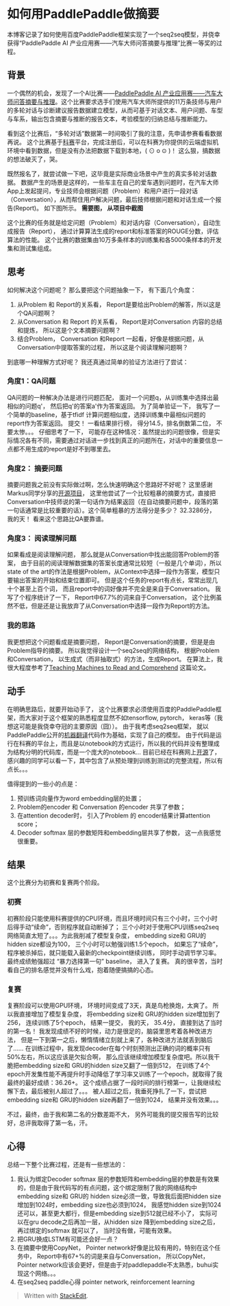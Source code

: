 # 如何用PaddlePaddle做摘要

本博客记录了如何使用百度PaddlePaddle框架实现了一个seq2seq模型，并侥幸获得“PaddlePaddle AI 产业应用赛——汽车大师问答摘要与推理”比赛一等奖的过程。 

## 背景
一个偶然的机会，发现了一个AI比赛——[PaddlePaddle AI 产业应用赛——汽车大师问答摘要与推理](https://www.kesci.com/apps/home/competition/5aec0eb10739c42faa203931)。这个比赛要求选手们使用汽车大师所提供的11万条技师与用户的多轮对话与诊断建议报告数据建立模型，从而可基于对话文本、用户问题、车型与车系，输出包含摘要与推断的报告文本，考验模型的归纳总结与推断能力。

看到这个比赛后，“多轮对话”数据第一时间吸引了我的注意，先申请参赛看看数据再说。 这个比赛基于[科赛](https://www.kesci.com/)平台，完成注册后，可以在科赛为你提供的云端虚拟机环境中看到数据，但是没有办法把数据下载到本地，( ⊙ o ⊙ )！ 这么狠，搞数据的想法破灭了，哭。 

既然报名了，就尝试做一下吧，这毕竟是实际商业场景中产生的真实多轮对话数据。 数据产生的场景是这样的，一些车主在自己的爱车遇到问题时，在汽车大师App上发起提问，专业技师会根据问题（Problem）和用户进行一段对话（Conversation），从而帮住用户解决问题，最后技师根据问题和对话生成一个报告(Report)。 如下图所示。
**需要图， 从项目中截图**

这个比赛的任务就是给定问题（Problem）和对话内容（Conversation），自动生成报告（Report）， 通过计算算法生成的report和标准答案的ROUGE分数，评估算法的性能。 这个比赛的数据集由10万多条样本的训练集和各5000条样本的开发集和测试集组成。

## 思考

如何解决这个问题呢？ 那么要把这个问题抽象一下， 有下面几个角度：
1. 从Problem 和 Report的关系看， Report是要给出Problem的解答，所以这是个QA问题啊？
2. 从Conversation 和 Report 的关系看， Report是对Conversation 内容的总结和提炼， 所以这是个文本摘要问题啊？
3. 结合Problem， Conversation 和Report 一起看，好像是根据问题，从Conversation中提取答案的过程， 所以这是个阅读理解问题啊？

到底哪一种理解方式好呢？ 我还真通过简单的验证方法进行了尝试：

### 角度1：QA问题
QA问题的一种解决办法是进行问题匹配， 面对一个问题q，从训练集中选择出最相似的问题q'， 然后把q'的答案a'作为答案返回。 为了简单验证一下， 我写了一个简单的baseline，基于tfidf 计算问题相似度，选择训练集中最相似问题的report作为答案返回。 提交！ 一看结果排行榜， 得分14.5，排名倒数第二位， 不要太惨。。。 仔细思考了一下， 可能存在这种情况：虽然提出的问题很像，但是实际情况各有不同，需要通过对话进一步找到真正的问题所在，对话中的重要信息一点都不用生成的report是好不到哪里去。

### 角度2： 摘要问题
摘要问题我之前没有实际做过啊，怎么快速明确这个思路好不好呢？ 这里感谢Markus同学分享的[开源项目](https://www.kesci.com/apps/home/project/5af51a65cb6ed25ca3279186)， 这里他尝试了一个比较粗暴的摘要方式，直接把Conversation中技师说的第一句话作为结果返回（在自动摘要问题中，段落的第一句话通常是比较重要的话）。这个简单粗暴的方法得分是多少？  32.3286分， 我的天！ 看来这个思路比QA要靠谱。

### 角度3： 阅读理解问题
如果看成是阅读理解问题， 那么就是从Conversation中找出能回答Problem的答案， 由于目前的阅读理解数据集的答案长度通常比较短（一般是几个单词），所以state of the art的作法是根据Problem，从Context中选择一段作为答案，模型只要输出答案的开始和结束位置即可。 但是这个任务的report有点长，常常出现几十个甚至上百个词， 而且report中的词好像并不完全是来自于Conversation。 我写了个程序统计了一下， Report中67.7%的词来自于Conversation， 这个比例虽然不低，但是还是让我放弃了从Conversation中选择一段作为Report的方法。

### 我的思路
我更想把这个问题看成是摘要问题， Report是Conversation的摘要，但是是由Problem指导的摘要。 所以我觉得设计一个seq2seq的网络结构， 根据Problem和Conversation， 以生成式（而非抽取式）的方法，生成Report。 在算法上，我很大程度参考了[Teaching Machines to Read and Comprehend](https://arxiv.org/pdf/1506.03340.pdf) 这篇论文。

## 动手

在明确思路后，就要开始动手了， 这个比赛要求必须使用百度的PaddlePaddle框架，而大家对于这个框架的熟悉程度显然不如tensorflow, pytorch， keras等（我想这可能是我侥幸夺冠的主要原因（囧））。 由于我考虑seq2seq框架， 就以PaddlePaddle公开的[机器翻译](https://github.com/PaddlePaddle/book/tree/develop/08.machine_translation)代码作为基础，实现了自己的模型。 由于代码是运行在科赛的平台上，而且是以notebook的方式运行，所以我的代码并没有整理成为结构分明的代码库，而是一个庞大的notebook... 目前已经在科赛网上[开源](https://www.kesci.com/apps/home/competition/forum/5b4587e7a6e68e001068b577)了， 感兴趣的同学可以看一下，其中包含了从预处理到训练到测试的完整流程，所以有点长。。。

值得提到的一些小的点是：
1. 预训练词向量作为word embedding层的处置；
2. Problem的encoder 和 Conversation 的encoder 共享了参数；
3. 在attention decoder时， 引入了Problem 的 encoder结果计算attention score；
4. Decoder softmax 层的参数矩阵和embedding层共享了参数， 这一点我感觉很重要。

## 结果

这个比赛分为初赛和复赛两个阶段。
### 初赛
初赛阶段只能使用科赛提供的CPU环境，而且环境时间只有三个小时，三个小时后得手动“续命”，否则程序就自动断掉了； 三个小时对于使用CPU训练seq2seq网络简直太短了。。。为此我削减了模型复杂度， embedding size和 GRU的hidden size都设为100， 三个小时可以勉强训练1.5个epoch， 如果忘了“续命”，程序被杀掉后，就只能载入最新的checkpoint继续训练， 同时手动调节学习率。 最终成绩勉强超过 “暴力选择第一句” baseline， 进入了复赛。 真的很辛苦，当时看自己的排名感觉并没有什么戏，抱着随便搞搞的心态。

### 复赛
复赛阶段可以使用GPU环境， 环境时间变成了3天，真是鸟枪换炮，太爽了。 所以我直接增加了模型复杂度， 将embedding size和 GRU的hidden size增加到了256， 连续训练了5个epoch， 结果一提交， 我的天， 35.4分， 直接到达了当时的第一名！ 我发现成绩不好的时候，动力是很足的，脑袋里思考着各种改进方法， 但是一下到第一之后，懒惰情绪立刻就上来了，各种改进方法就丢到脑后了…… 在训练过程中，我发现decoder在每个时刻预测出正确的词的概率只有50%左右，所以这应该是欠拟合啊， 那么应该继续增加模型复杂度吧。所以我干脆把embedding size和 GRU的hidden size又翻了一倍到512， 在训练了4个epoch开发集性能不再提升时手动降低了学习率又训练了一个epoch，就取得了我最终的最好成绩：36.26+。 这个成绩占据了一段时间的排行榜第一，让我继续松懈下去，最后被别人超过了。。。 被人超过之后，我垂死挣扎了一下，尝试把embedding size和 GRU的hidden size再翻了一倍到1024， 结果并没有效果。。。

不过，最终，由于我和第二名的分数差距不大， 另外可能我的提交报告写的比较好，总评我取得了第一名，汗。

## 心得

总结一下整个比赛过程，还是有一些想法的：
1. 我认为绑定Decoder softmax 层的参数矩阵和embedding层的参数是有效果的，但是由于我代码写的有点问题，这个绑定限制了我的网络结构中embedding size和 GRU的 hidden size必须一致，导致我后面把hidden size增加到1024时，embedding size也必须到1024， 我感觉hidden size到1024还可以，甚至更大都行，但是embedding size到512就已经不小了， 实际可以在gru decode之后再加一层，从hidden size 降到embedding size之后， 再过绑定的softmax 就可以了， 当时没有做，可能有效果。
2. 把GRU换成LSTM有可能还会好一点？
3. 在摘要中使用CopyNet， Pointer network好像是比较有用的，特别在这个任务中， Report中有67+%的词是来自与Conversation， 所以CopyNet， Pointer network应该会更好，但是由于对paddlepaddle不太熟悉，buhui实现这个网络。。。
4. 在seq2seq
paddle心得
pointer network, reinforcement learning



> Written with [StackEdit](https://stackedit.io/).
<!--stackedit_data:
eyJwcm9wZXJ0aWVzIjoidGl0bGU6IOWmguS9leeUqFBhZGRsZV
BhZGRsZeWBmuaRmOimgVxuYXV0aG9yOiBNaWFvXG50YWdzOiAn
RGVlcExlYXJuaW5nLFBhZGRsZVBhZGRsZSxTZXEyU2VxJ1xuY2
F0ZWdvcmllczogRExcbiIsImhpc3RvcnkiOlstMTY2NTM3Nzgz
LDYxMjMzNTYxNCwtMTcwMDUyNjczOCwyMDg1NzExNTc4LC0xNj
M5NjEzMTI3LDQ5NzE0ODYwOCw0MzYxMDQzODEsLTE4NDgzNjU2
Nyw0NDEzOTk5NTYsLTE2NDUxODY3NDYsLTkxNzk1OTExMSwtNz
U0NDYyOTYzLDI5MDQ2MzIzLDE0NzYwODg0ODksNzE5Mjc4Mjkx
LC0yMDEzMDA5MTMzLC0yMTcwNDQxMzAsLTU4NDcxOTEyMCwtMT
I0NDIwNzAyMSwxNjY3ODA3NTZdfQ==
-->